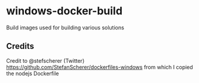 # windows-docker-build

Build images used for building various solutions

## Credits

Credit to @stefscherer (Twitter) <https://github.com/StefanScherer/dockerfiles-windows> from which I copied the nodejs Dockerfile
